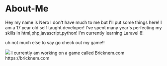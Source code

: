 # About-Me
Hey my name is Nero
I don't have much to me but I'll put some things here!
I am a 17 year old self taught developer!
I've spent many year's perfecting my skills in html,php,javascript,python!
I'm currently learning Laravel 8!

uh not much else to say go check out my game!!

<img src="https://bricknem.com/img/Bricknem_Logo.png" />
I currently am working on a game called Bricknem.com https://bricknem.com
